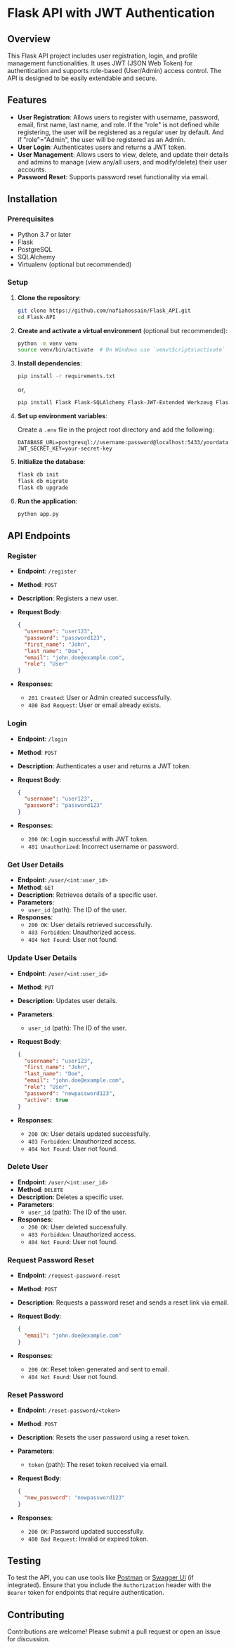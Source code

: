 # Flask API with JWT Authentication

## Overview

This Flask API project includes user registration, login, and profile management functionalities. It uses JWT (JSON Web Token) for authentication and supports role-based (User/Admin) access control. The API is designed to be easily extendable and secure.

## Features

- **User Registration**: Allows users to register with username, password, email, first name, last name, and role. If the "role" is not defined while registering, the user will be registered as a regular user by default. And if "role"="Admin", the user will be registered as an Admin.
- **User Login**: Authenticates users and returns a JWT token.
- **User Management**: Allows users to view, delete, and update their details and admins to manage (view any/all users, and modify/delete) their user accounts.
- **Password Reset**: Supports password reset functionality via email.

## Installation

### Prerequisites

- Python 3.7 or later
- Flask
- PostgreSQL
- SQLAlchemy
- Virtualenv (optional but recommended)

### Setup

1. **Clone the repository**:

    ```bash
    git clone https://github.com/nafiahossain/Flask_API.git
    cd Flask-API
    ```

2. **Create and activate a virtual environment** (optional but recommended):

    ```bash
    python -m venv venv
    source venv/bin/activate  # On Windows use `venv\Scripts\activate`
    ```

3. **Install dependencies**:

    ```bash
    pip install -r requirements.txt
    ```
    
    or,
   
    ```bash
    pip install Flask Flask-SQLAlchemy Flask-JWT-Extended Werkzeug Flasgger Flask-Migrate psycopg2-binary
    ```
   
5. **Set up environment variables**:

    Create a `.env` file in the project root directory and add the following:

    ```env
    DATABASE_URL=postgresql://username:password@localhost:5433/yourdatabase
    JWT_SECRET_KEY=your-secret-key
    ```

6. **Initialize the database**:

    ```bash
    flask db init
    flask db migrate
    flask db upgrade
    ```

7. **Run the application**:

    ```bash
    python app.py
    ```

## API Endpoints

### Register

- **Endpoint**: `/register`
- **Method**: `POST`
- **Description**: Registers a new user.
- **Request Body**:

    ```json
    {
      "username": "user123",
      "password": "password123",
      "first_name": "John",
      "last_name": "Doe",
      "email": "john.doe@example.com",
      "role": "User"
    }
    ```

- **Responses**:
    - `201 Created`: User or Admin created successfully.
    - `400 Bad Request`: User or email already exists.

### Login

- **Endpoint**: `/login`
- **Method**: `POST`
- **Description**: Authenticates a user and returns a JWT token.
- **Request Body**:

    ```json
    {
      "username": "user123",
      "password": "password123"
    }
    ```

- **Responses**:
    - `200 OK`: Login successful with JWT token.
    - `401 Unauthorized`: Incorrect username or password.

### Get User Details

- **Endpoint**: `/user/<int:user_id>`
- **Method**: `GET`
- **Description**: Retrieves details of a specific user.
- **Parameters**:
    - `user_id` (path): The ID of the user.
- **Responses**:
    - `200 OK`: User details retrieved successfully.
    - `403 Forbidden`: Unauthorized access.
    - `404 Not Found`: User not found.

### Update User Details

- **Endpoint**: `/user/<int:user_id>`
- **Method**: `PUT`
- **Description**: Updates user details.
- **Parameters**:
    - `user_id` (path): The ID of the user.
- **Request Body**:

    ```json
    {
      "username": "user123",
      "first_name": "John",
      "last_name": "Doe",
      "email": "john.doe@example.com",
      "role": "User",
      "password": "newpassword123",
      "active": true
    }
    ```

- **Responses**:
    - `200 OK`: User details updated successfully.
    - `403 Forbidden`: Unauthorized access.
    - `404 Not Found`: User not found.

### Delete User

- **Endpoint**: `/user/<int:user_id>`
- **Method**: `DELETE`
- **Description**: Deletes a specific user.
- **Parameters**:
    - `user_id` (path): The ID of the user.
- **Responses**:
    - `200 OK`: User deleted successfully.
    - `403 Forbidden`: Unauthorized access.
    - `404 Not Found`: User not found.

### Request Password Reset

- **Endpoint**: `/request-password-reset`
- **Method**: `POST`
- **Description**: Requests a password reset and sends a reset link via email.
- **Request Body**:

    ```json
    {
      "email": "john.doe@example.com"
    }
    ```

- **Responses**:
    - `200 OK`: Reset token generated and sent to email.
    - `404 Not Found`: User not found.

### Reset Password

- **Endpoint**: `/reset-password/<token>`
- **Method**: `POST`
- **Description**: Resets the user password using a reset token.
- **Parameters**:
    - `token` (path): The reset token received via email.
- **Request Body**:

    ```json
    {
      "new_password": "newpassword123"
    }
    ```

- **Responses**:
    - `200 OK`: Password updated successfully.
    - `400 Bad Request`: Invalid or expired token.

## Testing

To test the API, you can use tools like [Postman](https://www.postman.com/) or [Swagger UI](http://localhost:5000/apidocs) (if integrated). Ensure that you include the `Authorization` header with the `Bearer` token for endpoints that require authentication.

## Contributing

Contributions are welcome! Please submit a pull request or open an issue for discussion.

